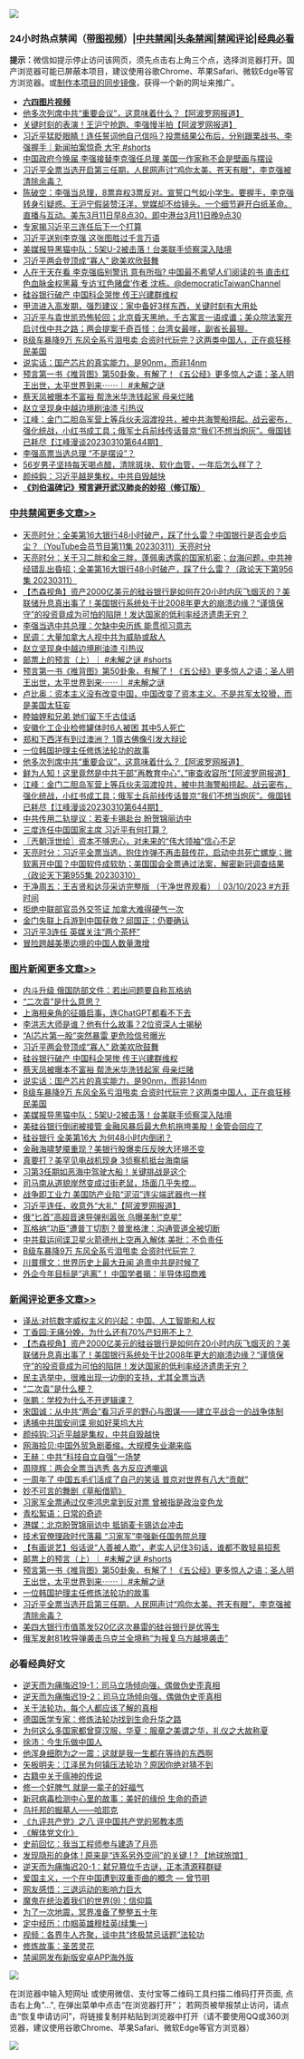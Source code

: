 ![](https://raw.githubusercontent.com/jsvpn/jsproxy/dev/64photo/fqnews-qr.jpg)

<div id="tt">
<h3>24小时热点禁闻（<a href="https://aaa.v2dns.tk/?QAjUl=BgRp5UNKRn&T5Vk=fPVH&Q59Ab=WxGE" target="_blank">带图视频</a>）|<a href="#%E4%B8%AD%E5%85%B1%E7%A6%81%E9%97%BB%E6%9B%B4%E5%A4%9A%E6%96%87%E7%AB%A0">中共禁闻</a>|<a href="#%E5%9B%BE%E7%89%87%E6%96%B0%E9%97%BB%E6%9B%B4%E5%A4%9A%E6%96%87%E7%AB%A0">头条禁闻</a>|<a href="#%E6%96%B0%E9%97%BB%E8%AF%84%E8%AE%BA%E6%9B%B4%E5%A4%9A%E6%96%87%E7%AB%A0">禁闻评论|<a href="#%E5%BF%85%E7%9C%8B%E7%BB%8F%E5%85%B8%E5%A5%BD%E6%96%87">经典必看</a></h3>
<div><b>提示：</b>微信如提示停止访问该网页，须先点击右上角三个点，选择浏览器打开。国产浏览器可能已屏蔽本项目，建议使用谷歌Chrome、苹果Safari、微软Edge等官方浏览器。或<a href="%E5%88%B6%E4%BD%9Cgit%E7%A6%81%E9%97%BB%E9%95%9C%E5%83%8F.md">制作本项目的同步镜像</a>，获得一个新的网址来推广。</div>
<ul>
<li><b><a href="http://d2.v2rss.gq/64.mp4" target="_blank">六四图片视频</a></b></li>
<li><a href="/cbnews/20230311/1858687.md">他多次列席中共“重要会议”，这意味着什么？【阿波罗网报道】</a></li>
<li><a href="/cnnews/20230311/1858690.md">关键时刻的表演！王沪宁抢跑、李强慢半拍【阿波罗网报道】</a></li>
<li><a href="/sohnews/20230311/1858734.md">习近平猛眨眼睛！连任誓词他自己信吗？投票结果公布后，分别跟栗战书、李强握手｜新闻拍案惊奇 大宇 #shorts</a></li>
<li><a href="/headline/20230311/1858708.md">中国政府今换届 李强接替李克强任总理 美国一作家称不会是壁画与摆设</a></li>
<li><a href="/comments/20230311/1858682.md">习近平全票当选开启第三任期，人民网声讨“鸡你太美、苍天有眼”，李克强被清除余毒？</a></li>
<li><a href="/sohnews/20230311/1858762.md">陈破空：李强当总理，8票弃权3票反对。宣誓口气如小学生。要握手，李克强转身引疑惑。王沪宁假装赞汪洋，党媒却不给镜头。一个细节避开白纸革命。直播与互动。美东3月11日早8点30、即中港台3月11日晚9点30</a></li>
<li><a href="/baitai/20230311/1858686.md">专家揭习近平三连任后下一个打算</a></li>
<li><a href="/cnnews/20230312/1858841.md">习近平送别李克强 这张图胜过千言万语</a></li>
<li><a href="/topimagenews/20230311/1858692.md">美媒报导黑猫中队：5架U-2被击落！台美联手侦察深入陆境</a></li>
<li><a href="/topimagenews/20230312/1858839.md">习近平两会登顶成“寡人” 欧美欢欣鼓舞</a></li>
<li><a href="/sohnews/20230311/1858740.md">人在干天在看 李克强临别警讯 意有所指? 中国最不希望人们阅读的书 直击红色血脉金权黑幕 专访‘红色赌盘’作者 沈栋。@democraticTaiwanChannel</a></li>
<li><a href="/topimagenews/20230312/1858838.md">硅谷银行破产 中国科企哭惨 传王兴建群维权</a></li>
<li><a href="/health/20230311/1858700.md">甲流进入高发期，强烈建议：家中备好3样东西，关键时刻有大用处</a></li>
<li><a href="/sohnews/20230311/1858797.md">习近平与袁世凯恐怖轮回；北京昏天黑地，千古寓言一语成谶；美众院法案开启讨伐中共之路；两会提案千奇百怪：台湾女最嗲，副省长最狠。</a></li>
<li><a href="/topimagenews/20230311/1858744.md">B级车暴降9万 东风全系亏泪甩卖 合资时代玩完？这两类中国人，正在疯狂移民美国</a></li>
<li><a href="/topimagenews/20230312/1858812.md">说实话：国产芯片的真实能力，是90nm，而非14nm</a></li>
<li><a href="/comments/20230311/1858761.md">预言第一书《推背图》第50卦象，有解了！《五公经》更多惊人之语：圣人明王出世，太平世界到来⋯⋯｜ #未解之谜</a></li>
<li><a href="/topimagenews/20230312/1858830.md">蔡天凤被曝本不富裕 帮洗米华洗钱起家 母亲烂赌</a></li>
<li><a href="/cbnews/20230311/1858796.md">赵立坚现身中越边境刷油漆 引热议</a></li>
<li><a href="/cbnews/20230311/1858671.md">江峰：金门二胆岛军营上等兵伙夫泅渡投共，被中共海警船捞起。战云密布，强化统战，小红书成工具；俄军士兵前线传话普京“我们不想当炮灰”。俄国钱已耗尽【江峰漫谈20230310第644期】</a></li>
<li><a href="/ssgc/20230312/1858819.md">李强高票当选总理 “不是摆设”？</a></li>
<li><a href="/lifebaike/20230311/1858697.md">56岁男子坚持每天喝点醋，清除斑块、软化血管，一年后怎么样了？</a></li>
<li><a href="/baitai/20230311/1858693.md">颜纯鈎：习近平越是集权，中共自毁越快</a></li>
<li><b><a href="/comments/20200207/1272816.md" target="_blank">《刘伯温碑记》预言避开武汉肺炎的妙招（修订版）</a></b></li>
</ul>
</div>

<div class="catlist">
<h3><a href="/cbnews/" target="_blank">中共禁闻</a><span><a href="/cbnews/" target="_blank" rel="nofollow">更多文章>></a></span></h3>
<ul>
<li><a href="/cbnews/20230312/1858940.md" target="_blank">天亮时分：全美第16大银行48小时破产，踩了什么雷？中国银行是否会步后尘？（YouTube会员节目第11集 20230311）天亮时分</a></li>
<li><a href="/cbnews/20230312/1858939.md" target="_blank">天亮时分：关于习二胖和金三胖，蓬佩奥透露的国家机密；台海问题，中共神经错乱出昏招；全美第16大银行48小时破产，踩了什么雷？（政论天下第956集 20230311）</a></li>
<li><a href="/comments/20230312/1858931.md" target="_blank">【杰森视角】资产2000亿美元的硅谷银行是如何在20小时内灰飞烟灭的？美联储升息真出事了！美国银行系统处于比2008年更大的崩溃边缘？“谨慎保守”的投资竟成为可怕的陷阱！发达国家的低利率经济遗患无穷？</a></li>
<li><a href="/cbnews/20230312/1858926.md" target="_blank">李强当选中共总理：欠缺中央历练 能贯彻习意志</a></li>
<li><a href="/cbnews/20230312/1858890.md" target="_blank">民调：大量加拿大人视中共为威胁或敌人</a></li>
<li><a href="/cbnews/20230311/1858796.md" target="_blank">赵立坚现身中越边境刷油漆 引热议</a></li>
<li><a href="/comments/20230311/1858766.md" target="_blank">邮票上的预言（上）｜ #未解之谜 #shorts</a></li>
<li><a href="/comments/20230311/1858761.md" target="_blank">预言第一书《推背图》第50卦象，有解了！《五公经》更多惊人之语：圣人明王出世，太平世界到来⋯⋯｜ #未解之谜</a></li>
<li><a href="/cbnews/20230311/1858021.md" target="_blank">卢比奥：资本主义没有改变中国，中国改变了资本主义。不是共军太狡猾，而是美国太狂妄</a></li>
<li><a href="/cbnews/20230311/1858304.md" target="_blank">睦妯娌和兄弟 她们留下千古佳话</a></li>
<li><a href="/cbnews/20230311/1858749.md" target="_blank">安徽化工企业检修罐体时6人被困 其中5人死亡</a></li>
<li><a href="/cbnews/20230311/1858425.md" target="_blank">郑和下西洋有到过澳洲？ 1尊古佛像引发大辩论</a></li>
<li><a href="/comments/20230311/1858743.md" target="_blank">一位韩国护理主任修炼法轮功的故事</a></li>
<li><a href="/cbnews/20230311/1858687.md" target="_blank">他多次列席中共“重要会议”，这意味着什么？【阿波罗网报道】</a></li>
<li><a href="/cbnews/20230311/1858683.md" target="_blank">鲜为人知！这里竟然是中共干部”再教育中心“、”审查收容所“【阿波罗网报道】</a></li>
<li><a href="/cbnews/20230311/1858671.md" target="_blank">江峰：金门二胆岛军营上等兵伙夫泅渡投共，被中共海警船捞起。战云密布，强化统战，小红书成工具；俄军士兵前线传话普京“我们不想当炮灰”。俄国钱已耗尽【江峰漫谈20230310第644期】</a></li>
<li><a href="/cbnews/20230311/1858629.md" target="_blank">中共传用二轨提议：若麦卡锡赴台 盼贺锦丽访中</a></li>
<li><a href="/cbnews/20230311/1858628.md" target="_blank">三度连任中国国家主席 习近平有何打算？</a></li>
<li><a href="/cbnews/20230311/1858622.md" target="_blank">〖兲朝浮世绘〗资本不够忠心，对未来的“伟大领袖”信心不足</a></li>
<li><a href="/cbnews/20230311/1858612.md" target="_blank">天亮时分：习近平全票当选，抱住炸弹不再击鼓传花，启动中共死亡螺旋；微软离开中国？中国软件成软肋；美国国会全票通过法案，解密新冠调查结果（政论天下第955集 20230310）</a></li>
<li><a href="/comments/20230311/1858606.md" target="_blank">干净周五：王吉贤和达莎采访完整版 （干净世界观看）｜03/10/2023 #方菲时间</a></li>
<li><a href="/cbnews/20230311/1858506.md" target="_blank">拒绝中联部官员外交签证 加拿大难得硬气一次</a></li>
<li><a href="/cbnews/20230310/1858410.md" target="_blank">金门失联上兵游到中国获救？邱国正：仍要确认</a></li>
<li><a href="/cbnews/20230310/1858394.md" target="_blank">习近平3连任 英媒关注“两个茶杯”</a></li>
<li><a href="/cbnews/20230310/1858388.md" target="_blank">冒险跨越美墨边境的中国人数量激增</a></li>

</ul>
</div>
<div class="catlist">
<h3><a href="/topimagenews/" target="_blank">图片新闻</a><span><a href="/topimagenews/" target="_blank" rel="nofollow">更多文章>></a></span></h3>
<ul>
<li><a href="/topimagenews/20230312/1858925.md" target="_blank">内斗升级 俄国防部文件：若出问题要自称瓦格纳</a></li>
<li><a href="/topimagenews/20230312/1858916.md" target="_blank">“二次袁”是什么意思？</a></li>
<li><a href="/topimagenews/20230312/1858915.md" target="_blank">上海相亲角的征婚启事，连ChatGPT都看不下去</a></li>
<li><a href="/topimagenews/20230312/1858862.md" target="_blank">李洪志大师是谁？他有什么故事？2位资深人士揭秘</a></li>
<li><a href="/topimagenews/20230312/1858848.md" target="_blank">“AI芯片第一股”突然暴雷 更危险信号曝光</a></li>
<li><a href="/topimagenews/20230312/1858839.md" target="_blank">习近平两会登顶成“寡人” 欧美欢欣鼓舞</a></li>
<li><a href="/topimagenews/20230312/1858838.md" target="_blank">硅谷银行破产 中国科企哭惨 传王兴建群维权</a></li>
<li><a href="/topimagenews/20230312/1858830.md" target="_blank">蔡天凤被曝本不富裕 帮洗米华洗钱起家 母亲烂赌</a></li>
<li><a href="/topimagenews/20230312/1858812.md" target="_blank">说实话：国产芯片的真实能力，是90nm，而非14nm</a></li>
<li><a href="/topimagenews/20230311/1858744.md" target="_blank">B级车暴降9万 东风全系亏泪甩卖 合资时代玩完？这两类中国人，正在疯狂移民美国</a></li>
<li><a href="/topimagenews/20230311/1858692.md" target="_blank">美媒报导黑猫中队：5架U-2被击落！台美联手侦察深入陆境</a></li>
<li><a href="/topimagenews/20230311/1858691.md" target="_blank">美硅谷银行倒闭被接管 金融风暴后最大危机拖垮美股！金管会回应了</a></li>
<li><a href="/topimagenews/20230311/1858689.md" target="_blank">硅谷银行 全美第16大 为何48小时内倒闭？</a></li>
<li><a href="/topimagenews/20230311/1858641.md" target="_blank">金融海啸梦魇重现？美银行股爆卖压反映大环境丕变</a></li>
<li><a href="/topimagenews/20230311/1858579.md" target="_blank">真要打？美罕见电战机现身 3侦察机抵台海南端</a></li>
<li><a href="/topimagenews/20230311/1858570.md" target="_blank">习第3任期如恶海中驾驶大船！关键挑战是这个</a></li>
<li><a href="/topimagenews/20230311/1858569.md" target="_blank">司马南从道貌岸然变成过街老鼠，场面几乎失控…</a></li>
<li><a href="/topimagenews/20230310/1858409.md" target="_blank">战争即工业力 美国防产业陷“泥沼”连尖端武器也一样</a></li>
<li><a href="/topimagenews/20230310/1858393.md" target="_blank">习近平连任，收意外“大礼”【阿波罗网报道】</a></li>
<li><a href="/topimagenews/20230310/1858325.md" target="_blank">俄“匕首”高超音速导弹别嚣张 乌曝美制“克星”</a></li>
<li><a href="/topimagenews/20230310/1858314.md" target="_blank">瓦格纳“功臣”遭普丁切割？普里格津：沟通管道全被切断</a></li>
<li><a href="/topimagenews/20230310/1858285.md" target="_blank">中共载运间谍卫星火箭德州上空再入解体 美批：不负责任</a></li>
<li><a href="/topimagenews/20230310/1858258.md" target="_blank">B级车暴降9万 东风全系亏泪甩卖 合资时代玩完？</a></li>
<li><a href="/topimagenews/20230310/1858257.md" target="_blank">川普撰文：世界历史上最大丑闻 追责中共是时候了</a></li>
<li><a href="/topimagenews/20230310/1858252.md" target="_blank">外企今年目标是“逃离”！ 中国学者揭：半导体招商难</a></li>

</ul>
</div>
<div class="catlist">
<h3><a href="/comments/" target="_blank">新闻评论</a><span><a href="/comments/" target="_blank" rel="nofollow">更多文章>></a></span></h3>
<ul>
<li><a href="/comments/20230312/1858943.md" target="_blank">译丛:对抗数字威权主义的兴起：中国、人工智能和人权</a></li>
<li><a href="/comments/20230312/1858932.md" target="_blank">丁香园:无痛分娩，为什么还有70%产妇用不上？</a></li>
<li><a href="/comments/20230312/1858931.md" target="_blank">【杰森视角】资产2000亿美元的硅谷银行是如何在20小时内灰飞烟灭的？美联储升息真出事了！美国银行系统处于比2008年更大的崩溃边缘？“谨慎保守”的投资竟成为可怕的陷阱！发达国家的低利率经济遗患无穷？</a></li>
<li><a href="/comments/20230312/1858930.md" target="_blank">民主选举中，很难出现一边倒的支持，尤其全票当选</a></li>
<li><a href="/comments/20230312/1858929.md" target="_blank">“二次袁”是什么梗？</a></li>
<li><a href="/comments/20230312/1858928.md" target="_blank">张鹏：学校为什么不开逻辑课？</a></li>
<li><a href="/comments/20230312/1858900.md" target="_blank">宋国诚：从中共“两会”看习近平的野心与图谋——建立平战合一的战争体制</a></li>
<li><a href="/comments/20230312/1858899.md" target="_blank">诱捕中共国安间谍 宛如好莱坞大片</a></li>
<li><a href="/comments/20230312/1858870.md" target="_blank">颜纯钩:习近平越是集权，中共自毁越快</a></li>
<li><a href="/comments/20230312/1858869.md" target="_blank">网海拾贝:中国外贸急剧萎缩，大规模失业潮来临</a></li>
<li><a href="/comments/20230312/1858868.md" target="_blank">王赫：中共“科技自立自强”一场梦</a></li>
<li><a href="/comments/20230312/1858856.md" target="_blank">周晓辉：两会全票当选秀 各方反应透嘲讽</a></li>
<li><a href="/comments/20230312/1858831.md" target="_blank">一周年了 中国五毛们活成了自己的笑话 普京对世界有八大“贡献”</a></li>
<li><a href="/comments/20230312/1858798.md" target="_blank">妙不可言的舞剧《草船借箭》</a></li>
<li><a href="/comments/20230311/1858788.md" target="_blank">习家军全票通过仅李鸿忠拿到反对票 曾被指是政治变色龙</a></li>
<li><a href="/comments/20230311/1858787.md" target="_blank">青松絮语：日常的奇迹</a></li>
<li><a href="/comments/20230311/1858778.md" target="_blank">港媒：北京盼贺锦丽访中 抵销麦卡锡访台冲击</a></li>
<li><a href="/comments/20230311/1858777.md" target="_blank">技术官僚理政时代落幕 “习家军”李强新任国务院总理</a></li>
<li><a href="/comments/20230311/1858776.md" target="_blank">【有画说艺】俗话说“人善被人欺”，老实人记住3句话，谁都不敢轻易招惹</a></li>
<li><a href="/comments/20230311/1858766.md" target="_blank">邮票上的预言（上）｜ #未解之谜 #shorts</a></li>
<li><a href="/comments/20230311/1858761.md" target="_blank">预言第一书《推背图》第50卦象，有解了！《五公经》更多惊人之语：圣人明王出世，太平世界到来⋯⋯｜ #未解之谜</a></li>
<li><a href="/comments/20230311/1858743.md" target="_blank">一位韩国护理主任修炼法轮功的故事</a></li>
<li><a href="/comments/20230311/1858682.md" target="_blank">习近平全票当选开启第三任期，人民网声讨“鸡你太美、苍天有眼”，李克强被清除余毒？</a></li>
<li><a href="/comments/20230311/1858672.md" target="_blank">美四大银行市值蒸发520亿这次暴雷的硅谷银行是优等生</a></li>
<li><a href="/comments/20230311/1858668.md" target="_blank">俄军发射81枚导弹袭击乌克兰全境称“为报复乌方越境袭击”</a></li>

</ul>
</div>

<div class="catlist">
<h3>必看经典好文</h3>
<ul>
<li><a href="/tculture/20190304/1091072.md" target="_blank">逆天而为痛悔迟19-1：司马立场倾向强，偶做伪史歪真相</a></li>
<li><a href="/tculture/20190304/1091074.md" target="_blank">逆天而为痛悔迟19-2：司马立场倾向强，偶做伪史歪真相</a></li>
<li><a href="/topimagenews/20161125/619230.md" target="_blank">关于法轮功，每个人都应该了解的真相</a></li>
<li><a href="/comments/20200607/783186.md" target="_blank">德国医学专家：修炼法轮功找到生命升华之路</a></li>
<li><a href="/comments/20220726/1762946.md" target="_blank">为何这么多国家都曾穿汉服，华夏：服章之美谓之华，礼仪之大故称夏</a></li>
<li><a href="/renquan/minyun/20200819/1391988.md" target="_blank">徐沛：今生乐做中国人</a></li>
<li><a href="/topimagenews/20210219/1489990.md" target="_blank">他浑身细胞为之一震：这就是我一生都在等待的东西啊</a></li>
<li><a href="/comments/20220531/1739728.md" target="_blank">矢板明夫：江泽民为何镇压法轮功？原因你绝对猜不到</a></li>
<li><a href="/ccpdope/20200531/1337409.md" target="_blank">古籍中关于瘟神的传说</a></li>
<li><a href="/funmedia/20200713/1359909.md" target="_blank">修一个好脾气 就是一辈子的好福气</a></li>
<li><a href="/cbnews/20210421/1530674.md" target="_blank">新冠病毒检测中心里的故事：美好的缘份 生命的奇迹</a></li>
<li><a href="/lifebaike/20210815/1606781.md" target="_blank">乌托邦的掘墓人——哈耶克</a></li>
<li><a href="/bookonline/20131116/201047.md" target="_blank">《九评共产党》之八 评中国共产党的邪教本质</a></li>
<li><a href="/bookwiki/20130610/138400.md" target="_blank">《解体党文化》</a></li>
<li><a href="/aomi/history/20141104/323033.md" target="_blank">史前回忆：我当工程师参与建造了月亮</a></li>
<li><a href="/bannedvideo/20220611/1744386.md" target="_blank">发现隐形的身体 ! 原来是“连系另外空间”的关键 ! ? 【地球旅馆】</a></li>
<li><a href="/tculture/20190304/1091076.md" target="_blank">逆天而为痛悔迟20-1：弑兄篡位千古谜，正本清源释群疑</a></li>
<li><a href="/comments/20210802/1598599.md" target="_blank">爱国主义，一个在中国遭到双重歪曲的概念 — 曾节明</a></li>
<li><a href="/cbnews/20200126/1265515.md" target="_blank">网友感悟：三退运动的影响力巨大</a></li>
<li><a href="/topimagenews/20180529/949649.md" target="_blank">魔鬼在统治着我们的世界(9)：信仰篇</a></li>
<li><a href="/cbnews/20200309/948043.md" target="_blank">为了一次地震，冥界准备了整整五十年</a></li>
<li><a href="/tculture/20161028/606931.md" target="_blank">定中经历：巾帼英雄穆桂英(续集一)</a></li>
<li><a href="/comments/20220514/1732752.md" target="_blank">视频：各界牛人齐聚，谈中共“终极禁忌话题”法轮功</a></li>
<li><a href="/comments/20220522/1736049.md" target="_blank">修炼故事：圣苦灵花</a></li>
<li><a href="/comments/20200627/783266.md" target="_blank">禁闻网发布新版安卓APP海外版</a></li>

</ul>
</div>

![](https://raw.githubusercontent.com/jsvpn/jsproxy/dev/64photo/fqnews-qr.jpg)

在浏览器中输入短网址 或使用微信、支付宝等二维码工具扫描二维码打开页面, 点击右上角"...", 在弹出菜单中点击“在浏览器打开”； 若网页被举报禁止访问，请点击“恢复申请访问”，将链接复制并粘贴到浏览器中打开（请不要使用QQ或360浏览器，建议使用谷歌Chrome、苹果Safari、微软Edge等官方浏览器）

![](https://raw.githubusercontent.com/jsvpn/jsproxy/dev/64photo/wx.jpg)